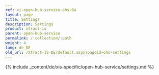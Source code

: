 ```yaml
---
ref: xi-open-hub-service-ohs-04
layout: page
title: Settings
description: Settings
product: xtract-is
parent: open-hub-service
permalink: /:collection/:path
weight: 4
lang: de_DE
old_url: /Xtract-IS-DE/default.aspx?pageid=ohs-settings
---
```

{% include _content/de/xis-specific/open-hub-service/settings.md %}
